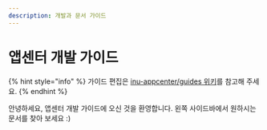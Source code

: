 ```yaml
---
description: 개발과 문서 가이드
---
```


# 앱센터 개발 가이드

{% hint style="info" %}
가이드 편집은 [inu-appcenter/guides 위키](https://github.com/inu-appcenter/guides/wiki/)를 참고해 주세요.
{% endhint %}

안녕하세요, 앱센터 개발 가이드에 오신 것을 환영합니다. 왼쪽 사이드바에서 원하시는 문서를 찾아 보세요 :\)

